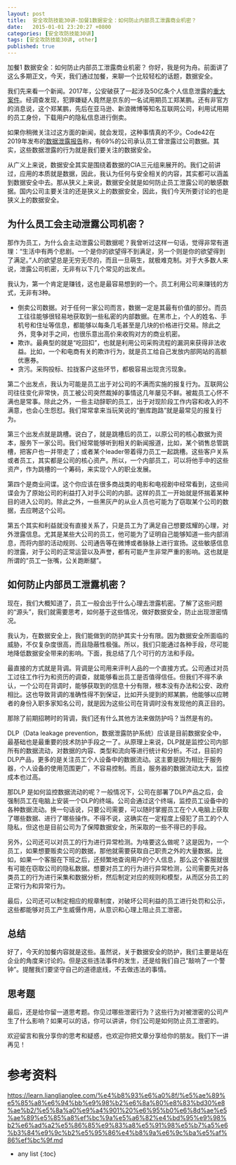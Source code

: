 ```yaml
---
layout: post
title:  安全攻防技能30讲-加餐1数据安全：如何防止内部员工泄露商业机密？
date:   2015-01-01 23:20:27 +0800
categories: [安全攻防技能30讲]
tags: [安全攻防技能30讲, other]
published: true
---
```




加餐1 数据安全：如何防止内部员工泄露商业机密？
你好，我是何为舟。前面讲了这么多期正文，今天，我们通过加餐，来聊一个比较轻松的话题，数据安全。

我们先来看一个新闻。2017年，公安破获了一起涉及50亿条个人信息泄露的[重大案件](https://www.thepaper.cn/newsDetail_forward_1636851)。经调查发现，犯罪嫌疑人竟然是京东的一名试用期员工郑某鹏。还有非官方的消息说，这个郑某鹏，先后在亚马逊、新浪微博等知名互联网公司，利用试用期的员工身份，下载用户的隐私信息进行倒卖。

如果你稍微关注过这方面的新闻，就会发现，这种事情真的不少。Code42在2019年发布的[数据泄露报告](https://www.code42.com/news-releases/code42-global-data-exposure-report/)称，有69%的公司承认员工曾泄露过公司数据。其实，这些数据泄露的行为就是我们要关注的数据安全。

从广义上来说，数据安全其实是围绕着数据的CIA三元组来展开的。我们之前讲过，应用的本质就是数据，因此，我认为任何与安全相关的内容，其实都可以涵盖到数据安全中去。那从狭义上来说，数据安全就是如何防止员工泄露公司的敏感数据。国内公司主要关注的还是狭义上的数据安全，因此，我们今天所要讨论的也是狭义上的数据安全。

## 为什么员工会主动泄露公司机密？

那作为员工，为什么会主动泄露公司数据呢？我曾听过这样一句话，觉得非常有道理：“生活中有两个悲剧。一个是你的欲望得不到满足，另一个则是你的欲望得到了满足。”人的欲望总是无穷无尽的，而且一旦萌生，就极难克制。对于大多数人来说，泄露公司机密，无非有以下几个常见的出发点。

我认为，第一个肯定是赚钱，这也是最容易想到的一个。员工利用公司来赚钱的方式，无非有3种。

* 倒卖公司数据。对于任何一家公司而言，数据一定是其最有价值的部分。而员工往往能够很轻易地获取到一些私密的内部数据。在黑市上，个人的姓名、手机号和住址等信息，都能够以每条几毛甚至是几块的价格进行交易。除此之外，竞争对手之间，也很乐意出高价来收购对方的商业机密。
* 欺诈。最典型的就是“吃回扣”，也就是利用公司采购流程的漏洞来获得非法收益。比如，一个和电商有关的欺诈行为，就是员工给自己发放内部网站的高额优惠券。
* 贪污。采购投标、拉拢客户这些环节，都极容易出现贪污现象。

第二个出发点，我认为可能是员工出于对公司的不满而实施的报复行为。互联网公司往往变化非常快，员工被公司突然裁掉的事情这几年屡见不鲜。被裁员工心怀不满也是常事。除此之外，一些主动辞职的员工，出于对现阶段工作内容和收入的不满意，也会心生怨怼。我们常常拿来当玩笑说的“删库跑路”就是最常见的报复行为。

第三个出发点就是跳槽。说白了，就是跳槽后的员工，以原公司的核心数据为资本，服务下一家公司。我们经常能够听到相关的新闻报道，比如，某个销售总管跳槽，把客户也一并带走了；或者某个leader带着得力员工一起跳槽。这些客户关系或者员工，其实都是公司的核心资产。所以，一个内部员工，可以将他手中的这些资产，作为跳槽的一个筹码，来实现个人的职业发展。

第四个是商业间谍。这个你应该在很多商战类的电影和电视剧中经常看到，这些间谍会为了原始公司的利益打入对手公司的内部。这样的员工一开始就是怀揣着某种目的进入公司的。除此之外，一些黑灰产的从业人员也可能为了窃取某个公司的数据，去应聘这个公司。

第五个其实和利益就没有直接关系了，只是员工为了满足自己想要炫耀的心理，对外泄露信息。尤其是某些大公司的员工，他可能为了证明自己能够知道一些内部消息，而将内部的活动规则、公司通告等在微博或者脉脉上进行宣扬。这些敏感信息的泄露，对于公司的正常运营以及声誉，都有可能产生非常严重的影响。这也就是所谓的“员工一张嘴，公关跑断腿”。

## 如何防止内部员工泄露机密？

现在，我们大概知道了，员工一般会出于什么心理去泄露机密。了解了这些问题的“源头”，我们就需要思考，如何基于这些情况，做好数据安全，防止出现泄密情况。

我认为，在数据安全上，我们能做到的防护其实十分有限。因为数据安全所面临的威胁，不仅复杂度很高，而且隐蔽性极强。所以，我们只能通过各种手段，尽可能地降低数据安全带来的影响。下面，我总结了几个可行的方法和手段。

最直接的方式就是背调。背调是公司用来评判人品的一个直接方式。公司通过对员工过往工作行为和资历的调查，就能够看出员工是否值得信任。但我们不得不承认，一个公司在背调时，能够获取到的信息十分有限，根本没有办法和公安、政府相比。这也导致背调的准确性得不到保证，比如开头提到的郑某鹏，他能够以应聘者的身份入职多家知名公司，就是因为这些公司在背调时没有发现他的真正目的。

那除了前期招聘时的背调，我们还有什么其他方法来做防护吗？当然是有的。

DLP（Data leakage prevention，数据泄露防护系统）应该是目前数据安全中，最基础也是最重要的技术防护手段之一了。从原理上来说，DLP就是监控公司内部所有的数据流动，对数据的内容、类型和流向等进行统计和分析。不过，目前的DLP产品，更多的是关注员工个人设备中的数据流动。这主要是因为相比于服务器，个人设备的使用范围更广，不容易控制。而且，服务器的数据流动太大，监控成本也过高。

那DLP 是如何监控数据流动的呢？一般情况下，公司在部署了DLP产品之后，会强制员工在电脑上安装一个DLP的终端。公司会通过这个终端，监控员工设备中的各种数据流动。换一句话说，只要公司需要，可以随时掌握员工在个人电脑上获取了哪些数据、进行了哪些操作。不得不说，这确实在一定程度上侵犯了员工的个人隐私，但这也是目前公司为了保障数据安全，所采取的一些不得已的手段。

另外，公司还可以对员工的行为进行异常检测。为啥要这么做呢？这是因为，一个员工，如果想要贩卖公司的数据，那他就需要获取自己职责之外的大量数据。比如，如果一个客服在下班之后，还频繁地查询用户的个人信息，那么这个客服就很有可能在窃取公司的隐私数据。想要对员工的行为进行异常检测，公司需要先对各类员工的行为进行采集和数据分析，然后制定对应的规则和模型，从而区分员工的正常行为和异常行为。

最后，公司还可以制定相应的规章制度，对破坏公司利益的员工进行处罚和公示，这些都能够对员工产生威慑作用，从意识和心理上阻止员工泄密。

## 总结

好了，今天的加餐内容就是这些。虽然说，关于数据安全的防护，我们主要是站在企业的角度来讨论的。但是这些违法事件的发生，还是给我们自己“敲响了一个警钟”。提醒我们要坚守自己的道德底线，不去做违法的事情。

## 思考题

最后，还是给你留一道思考题。你见过哪些泄密行为？这些行为对被泄密的公司产生了什么影响？如果可以的话，你可以讲讲，你们公司是如何防止员工泄密的。

欢迎留言和我分享你的思考和疑惑，也欢迎你把文章分享给你的朋友。我们下一讲再见！




# 参考资料

https://learn.lianglianglee.com/%e4%b8%93%e6%a0%8f/%e5%ae%89%e5%85%a8%e6%94%bb%e9%98%b2%e6%8a%80%e8%83%bd30%e8%ae%b2/%e5%8a%a0%e9%a4%901%20%e6%95%b0%e6%8d%ae%e5%ae%89%e5%85%a8%ef%bc%9a%e5%a6%82%e4%bd%95%e9%98%b2%e6%ad%a2%e5%86%85%e9%83%a8%e5%91%98%e5%b7%a5%e6%b3%84%e9%9c%b2%e5%95%86%e4%b8%9a%e6%9c%ba%e5%af%86%ef%bc%9f.md

* any list
{:toc}
